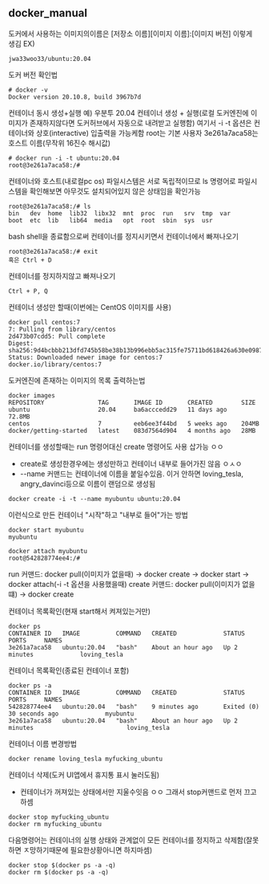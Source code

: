 
## docker_manual

도커에서 사용하는 이미지의이름은
[저장소 이름]\[이미지 이름]:[이미지 버전]
이렇게 생김 EX)
```
jwa33woo33/ubuntu:20.04
```


도커 버전 확인법
```
# docker -v
Docker version 20.10.8, build 3967b7d
```

컨테이너 동시 생성+실행
예) 우분투 20.04 컨테이너 생성 + 실행(로컬 도커엔진에 이미지가 존재하지않다면 도커허브에서 자동으로 내려받고 실행함)
여기서 
-i -t 옵션은 컨테이너와 상호(interactive) 입출력을 가능케함
root는 기본 사용자
3e261a7aca58는 호스트 이름(무작위 16진수 해시값)
```
# docker run -i -t ubuntu:20.04
root@3e261a7aca58:/#
```

컨테이너와 호스트(내로컬pc os) 파일시스템은 서로 독립적이므로 ls 명령어로 파일시스템을 확인해보면 아무것도 설치되어있지 않은 상태임을 확인가능
```
root@3e261a7aca58:/# ls
bin   dev  home  lib32  libx32  mnt  proc  run   srv  tmp  var
boot  etc  lib   lib64  media   opt  root  sbin  sys  usr
```

bash shell을 종료함으로써 컨테이너를 정지시키면서 컨테이너에서 빠져나오기
```
root@3e261a7aca58:/# exit
혹은 Ctrl + D
```

컨테이너를 정지하지않고 빠져나오기
```
Ctrl + P, Q
```

컨테이너 생성만 할때(이번에는 CentOS 이미지를 사용)
```
docker pull centos:7
7: Pulling from library/centos
2d473b07cdd5: Pull complete
Digest: sha256:9d4bcbbb213dfd745b58be38b13b996ebb5ac315fe75711bd618426a630e0987
Status: Downloaded newer image for centos:7
docker.io/library/centos:7
```

도커엔진에 존재하는 이미지의 목록 출력하는법
```
docker images
REPOSITORY               TAG       IMAGE ID       CREATED        SIZE
ubuntu                   20.04     ba6acccedd29   11 days ago    72.8MB
centos                   7         eeb6ee3f44bd   5 weeks ago    204MB
docker/getting-started   latest    083d7564d904   4 months ago   28MB
```

컨테이너를 생성할때는 run 명령어대신 create 명령어도 사용 삽가능 ㅇㅇ
  - create로 생성한경우에는 생성만하고 컨테이너 내부로 들어가진 않음 ㅇㅅㅇ
  - --name 커맨드는 컨테이너에 이름을 붙일수있음. 이거 안하면 loving_tesla, angry_davinci등으로 이름이 랜덤으로 생성됨
```
docker create -i -t --name myubuntu ubuntu:20.04
```

이런식으로 만든 컨테이너 "시작"하고 "내부로 들어"가는 방법
```
docker start myubuntu
myubuntu

docker attach myubuntu
root@542828774ee4:/#
```

run 커맨드: docker pull(이미지가 없을때) -> docker create -> docker start -> docker attach(-i -t 옵션을 사용했을때)
create 커맨드: docker pull(이미지가 없을떄) -> docker create


컨테이너 목록확인(현재 start해서 켜져있는거만)
```
docker ps
CONTAINER ID   IMAGE          COMMAND   CREATED             STATUS         PORTS     NAMES
3e261a7aca58   ubuntu:20.04   "bash"    About an hour ago   Up 2 minutes             loving_tesla
```

컨테이너 목록확인(종료된 컨테이너 포함)
```
docker ps -a
CONTAINER ID   IMAGE          COMMAND   CREATED             STATUS                      PORTS     NAMES
542828774ee4   ubuntu:20.04   "bash"    9 minutes ago       Exited (0) 30 seconds ago             myubuntu
3e261a7aca58   ubuntu:20.04   "bash"    About an hour ago   Up 2 minutes                          loving_tesla
```

컨테이너 이름 변경방법
```
docker rename loving_tesla myfucking_ubuntu
```

컨테이너 삭제(도커 UI앱에서 휴지통 표시 눌러도됨)
  - 컨테이너가 꺼져있는 상태에서만 지울수잇음 ㅇㅇ 그래서 stop커맨드로 먼저 끄고하셈
```
docker stop myfucking_ubuntu
docker rm myfucking_ubuntu
```

다음명령어는 컨테이너의 실행 상태와 관계없이 모든 컨테이너를 정지하고 삭제함(잘못하면 ㅈ망하기때문에 필요한상황아니면 하지마셈)
```
docker stop $(docker ps -a -q)
docker rm $(docker ps -a -q)
```










